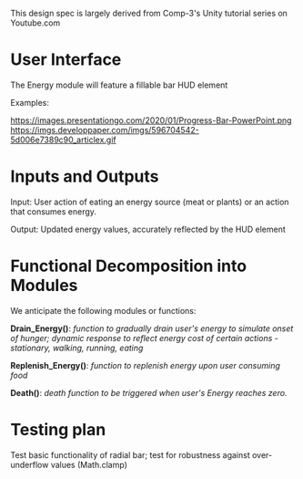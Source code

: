 
This design spec is largely derived from Comp-3's Unity tutorial series on Youtube.com
# User Interface
The Energy module will feature a fillable bar HUD element 

Examples:

https://images.presentationgo.com/2020/01/Progress-Bar-PowerPoint.png
https://imgs.developpaper.com/imgs/596704542-5d006e7389c90_articlex.gif

# Inputs and Outputs
Input: User action of eating an energy source (meat or plants) or an action that consumes energy.

Output: Updated energy values, accurately reflected by the HUD element


# Functional Decomposition into Modules

We anticipate the following modules or functions:

**Drain_Energy()**: _function to gradually drain user's energy to 
simulate onset of hunger; dynamic response to reflect energy cost of 
certain actions - stationary, walking, running, eating_

**Replenish_Energy()**: _function to replenish energy upon user 
consuming food_

**Death()**: _death function to be triggered when user's Energy reaches zero._


# Testing plan
Test basic functionality of radial bar; test for robustness against over-underflow values (Math.clamp)